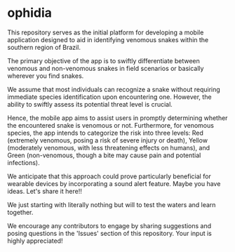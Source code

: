 # ophidia

This repository serves as the initial platform for developing a mobile application designed to aid in identifying venomous snakes within the southern region of Brazil.

The primary objective of the app is to swiftly differentiate between venomous and non-venomous snakes in field scenarios or basically wherever you find snakes.

We assume that most individuals can recognize a snake without requiring immediate species identification upon encountering one. However, the ability to swiftly assess its potential threat level is crucial.

Hence, the mobile app aims to assist users in promptly determining whether the encountered snake is venomous or not. Furthermore, for venomous species, the app intends to categorize the risk into three levels: Red (extremely venomous, posing a risk of severe injury or death), Yellow (moderately venomous, with less threatening effects on humans), and Green (non-venomous, though a bite may cause pain and potential infections).

We anticipate that this approach could prove particularly beneficial for wearable devices by incorporating a sound alert feature. Maybe you have ideas. Let's share it here!!

We just starting with literally nothing but will to test the waters and learn together.

We encourage any contributors to engage by sharing suggestions and posing questions in the 'Issues' section of this repository. Your input is highly appreciated!